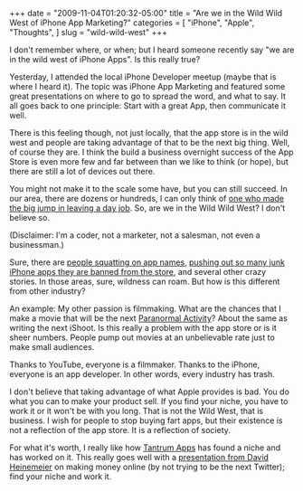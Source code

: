 +++
date = "2009-11-04T01:20:32-05:00"
title = "Are we in the Wild Wild West of iPhone App Marketing?"
categories = [
  "iPhone",
  "Apple",
  "Thoughts",
]
slug = "wild-wild-west"
+++

I don't remember where, or when; but I heard someone recently say "we are in the wild west of iPhone Apps". Is this really true?

<!-- more -->

Yesterday, I attended the local iPhone Developer meetup (maybe that is where I heard it). The topic was iPhone App Marketing and featured some great presentations on where to go to spread the word, and what to say. It all goes back to one principle: Start with a great App, then communicate it well.

There is this feeling though, not just locally, that the app store is in the wild west and people are taking advantage of that to be the next big thing. Well, of course they are. I think the build a business overnight success of the App Store is even more few and far between than we like to think (or hope), but there are still a lot of devices out there.

You might not make it to the scale some have, but you can still succeed. In our area, there are dozens or hundreds, I can only think of [one who made the big jump in leaving a day job](http://www.ethannicholas.com/iShoot/). So, are we in the Wild Wild West? I don't believe so.

(Disclaimer: I'm a coder, not a marketer, not a salesman, not even a businessman.)

Sure, there are [people squatting on app names](http://recombu.com/news/app-friday-iphone-app-store-is-a-squatters-delight_M11134.html), [pushing out so many junk iPhone apps they are banned from the store](http://gizmodo.com/5329756/third-largest-app-store-developer-gets-banned-for-sucking), and several other crazy stories. In those areas, sure, wildness can roam. But how is this different from other industry?

An example: My other passion is filmmaking. What are the chances that I make a movie that will be the next [Paranormal Activity](http://www.imdb.com/title/tt1179904/)? About the same as writing the next iShoot. Is this really a problem with the app store or is it sheer numbers. People pump out movies at an unbelievable rate just to make small audiences.

Thanks to YouTube, everyone is a filmmaker. Thanks to the iPhone, everyone is an app developer. In other words, every industry has trash.

I don't believe that taking advantage of what Apple provides is bad. You do what you can to make your product sell. If you find your niche, you have to work it or it won't be with you long. That is not the Wild West, that is business. I wish for people to stop buying fart apps, but their existence is not a reflection of the app store. It is a reflection of society.

For what it's worth, I really like how [Tantrum Apps](http://tantrumapps.com/) has found a niche and has worked on it. This really goes well with a [presentation from David Heinemeier](http://37signals.com/svn/posts/981-the-secret-to-making-money-online) on making money online (by not trying to be the next Twitter); find your niche and work it.
